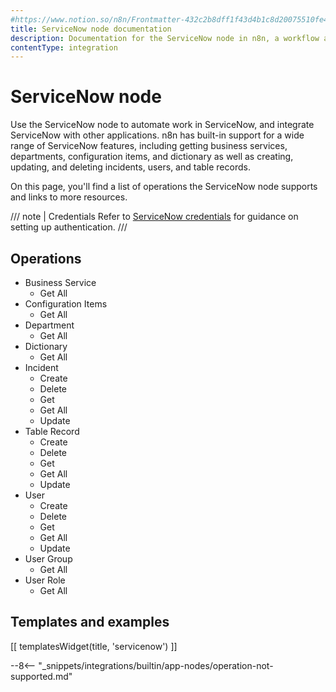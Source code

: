 ```yaml
---
#https://www.notion.so/n8n/Frontmatter-432c2b8dff1f43d4b1c8d20075510fe4
title: ServiceNow node documentation
description: Documentation for the ServiceNow node in n8n, a workflow automation platform. Includes details of operations and configuration, and links to examples and credentials information.
contentType: integration
---
```


# ServiceNow node

Use the ServiceNow node to automate work in ServiceNow, and integrate ServiceNow with other applications. n8n has built-in support for a wide range of ServiceNow features, including getting business services, departments, configuration items, and dictionary as well as creating, updating, and deleting incidents, users, and table records. 

On this page, you'll find a list of operations the ServiceNow node supports and links to more resources.

/// note | Credentials
Refer to [ServiceNow credentials](/integrations/builtin/credentials/servicenow/) for guidance on setting up authentication. 
///

## Operations

* Business Service
    * Get All
* Configuration Items
    * Get All
* Department
    * Get All
* Dictionary
    * Get All
* Incident
    * Create
    * Delete
    * Get
    * Get All
    * Update
* Table Record
    * Create
    * Delete
    * Get
    * Get All
    * Update
* User
    * Create
    * Delete
    * Get
    * Get All
    * Update
* User Group
    * Get All
* User Role
    * Get All

## Templates and examples

<!-- see https://www.notion.so/n8n/Pull-in-templates-for-the-integrations-pages-37c716837b804d30a33b47475f6e3780 -->
[[ templatesWidget(title, 'servicenow') ]]

--8<-- "_snippets/integrations/builtin/app-nodes/operation-not-supported.md"
